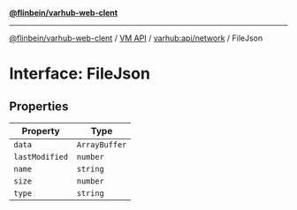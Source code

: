 [**@flinbein/varhub-web-clent**](../../../../README.md)

***

[@flinbein/varhub-web-clent](../../../../README.md) / [VM API](../../../README.md) / [varhub:api/network](../README.md) / FileJson

# Interface: FileJson

## Properties

| Property | Type |
| ------ | ------ |
| `data` | `ArrayBuffer` |
| `lastModified` | `number` |
| `name` | `string` |
| `size` | `number` |
| `type` | `string` |
